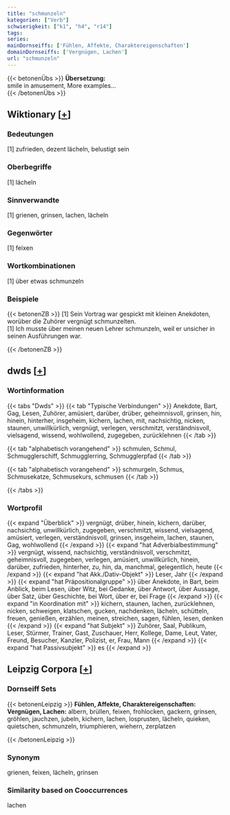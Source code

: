 ```yaml
---
title: "schmunzeln"
kategorien: ["Verb"]
schwierigkeit: ["k1", "h4", "r14"]
tags:
series:
mainDornseiffs: ['Fühlen, Affekte, Charaktereigenschaften']
domainDornseiffs: ['Vergnügen, Lachen']
url: "schmunzeln"
---
```


{{< betonenÜbs >}}
**Übersetzung:**  
smile in amusement, More examples...  
{{< /betonenÜbs >}}

## Wiktionary [[+](https://de.wiktionary.org/wiki/schmunzeln)]

### Bedeutungen
[1] zufrieden, dezent lächeln, belustigt sein  

### Oberbegriffe
[1] lächeln  

### Sinnverwandte
[1] grienen, grinsen, lachen, lächeln  

### Gegenwörter
[1] feixen  

### Wortkombinationen
[1] über etwas schmunzeln  

### Beispiele
{{< betonenZB >}}
[1] Sein Vortrag war gespickt mit kleinen Anekdoten, worüber die Zuhörer vergnügt schmunzelten.  
[1] Ich musste über meinen neuen Lehrer schmunzeln, weil er unsicher in seinen Ausführungen war.  

{{< /betonenZB >}}


## dwds [[+](https://www.dwds.de/wb/schmunzeln)]

### Wortinformation
{{< tabs "Dwds" >}}
{{< tab "Typische Verbindungen" >}}
Anekdote, Bart, Gag, Lesen, Zuhörer, amüsiert, darüber, drüber, geheimnisvoll, grinsen, hin, hinein, hinterher, insgeheim, kichern, lachen, mit, nachsichtig, nicken, staunen, unwillkürlich, vergnügt, verlegen, verschmitzt, verständnisvoll, vielsagend, wissend, wohlwollend, zugegeben, zurücklehnen
{{< /tab >}}

{{< tab "alphabetisch vorangehend" >}}
schmulen, Schmul, Schmugglerschiff, Schmugglerring, Schmugglerpfad
{{< /tab >}}

{{< tab "alphabetisch vorangehend" >}}
schmurgeln, Schmus, Schmusekatze, Schmusekurs, schmusen
{{< /tab >}}

{{< /tabs >}}

### Wortprofil
{{< expand "Überblick" >}} vergnügt, drüber, hinein, kichern, darüber, nachsichtig, unwillkürlich, zugegeben, verschmitzt, wissend, vielsagend, amüsiert, verlegen, verständnisvoll, grinsen, insgeheim, lachen, staunen, Gag, wohlwollend {{< /expand >}}
{{< expand "hat Adverbialbestimmung" >}} vergnügt, wissend, nachsichtig, verständnisvoll, verschmitzt, geheimnisvoll, zugegeben, verlegen, amüsiert, unwillkürlich, hinein, darüber, zufrieden, hinterher, zu, hin, da, manchmal, gelegentlich, heute {{< /expand >}}
{{< expand "hat Akk./Dativ-Objekt" >}} Leser, Jahr {{< /expand >}}
{{< expand "hat Präpositionalgruppe" >}} über Anekdote, in Bart, beim Anblick, beim Lesen, über Witz, bei Gedanke, über Antwort, über Aussage, über Satz, über Geschichte, bei Wort, über er, bei Frage {{< /expand >}}
{{< expand "in Koordination mit" >}} kichern, staunen, lachen, zurücklehnen, nicken, schweigen, klatschen, gucken, nachdenken, lächeln, schütteln, freuen, genießen, erzählen, meinen, streichen, sagen, fühlen, lesen, denken {{< /expand >}}
{{< expand "hat Subjekt" >}} Zuhörer, Saal, Publikum, Leser, Stürmer, Trainer, Gast, Zuschauer, Herr, Kollege, Dame, Leut, Vater, Freund, Besucher, Kanzler, Polizist, er, Frau, Mann {{< /expand >}}
{{< expand "hat Passivsubjekt" >}} es {{< /expand >}}

## Leipzig Corpora [[+](https://corpora.uni-leipzig.de/en/res?word=schmunzeln&corpusId=deu_newscrawl-public_2018)]

### Dornseiff Sets
{{< betonenLeipzig >}}
**Fühlen, Affekte, Charaktereigenschaften:**  
**Vergnügen, Lachen:** albern, brüllen, feixen, frohlocken, gackern, grinsen, gröhlen, jauchzen, jubeln, kichern, lachen, losprusten, lächeln, quieken, quietschen, schmunzeln, triumphieren, wiehern, zerplatzen  

{{< /betonenLeipzig >}}

### Synonym
grienen, feixen, lächeln, grinsen


### Similarity based on Cooccurrences
lachen

